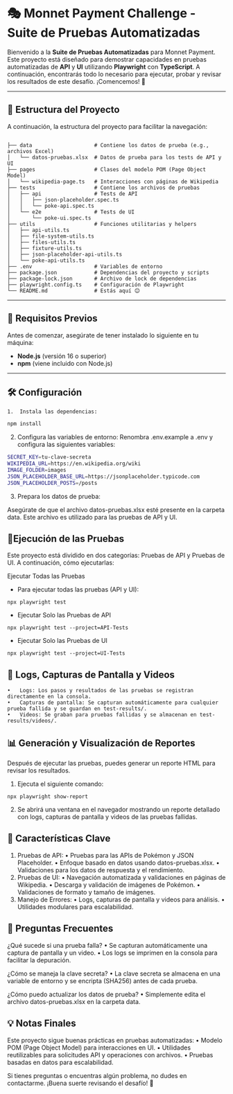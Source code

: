# 🎭 Monnet Payment Challenge - Suite de Pruebas Automatizadas

Bienvenido a la **Suite de Pruebas Automatizadas** para Monnet Payment. Este proyecto está diseñado para demostrar capacidades en pruebas automatizadas de **API** y **UI** utilizando **Playwright** con **TypeScript**. A continuación, encontrarás todo lo necesario para ejecutar, probar y revisar los resultados de este desafío. ¡Comencemos! 🚀

---

## 📂 Estructura del Proyecto

A continuación, la estructura del proyecto para facilitar la navegación:
```plaintext

├── data                    # Contiene los datos de prueba (e.g., archivos Excel)
│   └── datos-pruebas.xlsx  # Datos de prueba para los tests de API y UI
├── pages                   # Clases del modelo POM (Page Object Model)
│   └── wikipedia-page.ts   # Interacciones con páginas de Wikipedia
├── tests                   # Contiene los archivos de pruebas
│   ├── api                 # Tests de API
│   │   ├── json-placeholder.spec.ts
│   │   └── poke-api.spec.ts
│   └── e2e                 # Tests de UI
│       └── poke-ui.spec.ts
├── utils                   # Funciones utilitarias y helpers
│   ├── api-utils.ts
│   ├── file-system-utils.ts
│   ├── files-utils.ts
│   ├── fixture-utils.ts
│   ├── json-placeholder-api-utils.ts
│   └── poke-api-utils.ts
├── .env                    # Variables de entorno
├── package.json            # Dependencias del proyecto y scripts
├── package-lock.json       # Archivo de lock de dependencias
├── playwright.config.ts    # Configuración de Playwright
└── README.md               # Estás aquí 😊
```
---

## 🚀 Requisitos Previos

Antes de comenzar, asegúrate de tener instalado lo siguiente en tu máquina:

- **Node.js** (versión 16 o superior)  
- **npm** (viene incluido con Node.js)  

---

## 🛠 Configuración

	1.	Instala las dependencias:
   ```bash
   npm install
   ```


   2.	Configura las variables de entorno:
Renombra .env.example a .env y configura las siguientes variables:
```bash
SECRET_KEY=tu-clave-secreta
WIKIPEDIA_URL=https://en.wikipedia.org/wiki
IMAGE_FOLDER=images
JSON_PLACEHOLDER_BASE_URL=https://jsonplaceholder.typicode.com
JSON_PLACEHOLDER_POSTS=/posts
```
3.	Prepara los datos de prueba:

Asegúrate de que el archivo datos-pruebas.xlsx esté presente en la carpeta data. Este archivo es utilizado para las pruebas de API y UI.

## 🧪Ejecución de las Pruebas

Este proyecto está dividido en dos categorías: Pruebas de API y Pruebas de UI. A continuación, cómo ejecutarlas:

Ejecutar Todas las Pruebas

- Para ejecutar todas las pruebas (API y UI):
```
npx playwright test
```
- Ejecutar Solo las Pruebas de API
```
npx playwright test --project=API-Tests
```
- Ejecutar Solo las Pruebas de UI
```
npx playwright test --project=UI-Tests
```
## 📄 Logs, Capturas de Pantalla y Videos
	•	Logs: Los pasos y resultados de las pruebas se registran directamente en la consola.
	•	Capturas de pantalla: Se capturan automáticamente para cualquier prueba fallida y se guardan en test-results/.
	•	Videos: Se graban para pruebas fallidas y se almacenan en test-results/videos/.

## 📊 Generación y Visualización de Reportes

Después de ejecutar las pruebas, puedes generar un reporte HTML para revisar los resultados.

1. Ejecuta el siguiente comando:
```
npx playwright show-report
```

2.	Se abrirá una ventana en el navegador mostrando un reporte detallado con logs, capturas de pantalla y videos de las pruebas fallidas.

## 🔑 Características Clave
   1.	Pruebas de API:
	   •	Pruebas para las APIs de Pokémon y JSON Placeholder.
	   •	Enfoque basado en datos usando datos-pruebas.xlsx.
	   •	Validaciones para los datos de respuesta y el rendimiento.
2. Pruebas de UI:
   •  Navegación automatizada y validaciones en páginas de Wikipedia.
	•	Descarga y validación de imágenes de Pokémon.
	•	Validaciones de formato y tamaño de imágenes.
3.	Manejo de Errores:
	•	Logs, capturas de pantalla y videos para análisis.
	•	Utilidades modulares para escalabilidad.

## 🤔 Preguntas Frecuentes

¿Qué sucede si una prueba falla?
	•	Se capturan automáticamente una captura de pantalla y un video.
	•	Los logs se imprimen en la consola para facilitar la depuración.

¿Cómo se maneja la clave secreta?
	•	La clave secreta se almacena en una variable de entorno y se encripta (SHA256) antes de cada prueba.

¿Cómo puedo actualizar los datos de prueba?
	•	Simplemente edita el archivo datos-pruebas.xlsx en la carpeta data.

## 💡 Notas Finales

Este proyecto sigue buenas prácticas en pruebas automatizadas:
	•	Modelo POM (Page Object Model) para interacciones en UI.
	•	Utilidades reutilizables para solicitudes API y operaciones con archivos.
	•	Pruebas basadas en datos para escalabilidad.

Si tienes preguntas o encuentras algún problema, no dudes en contactarme. ¡Buena suerte revisando el desafío! 🚀



